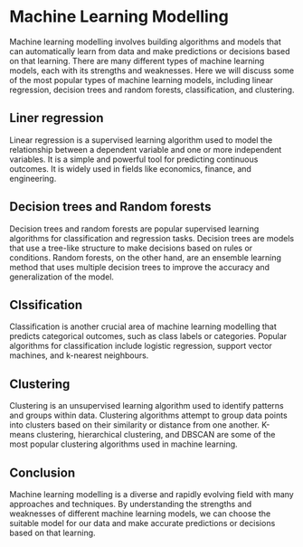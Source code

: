 # Machine Learning Modelling

Machine learning modelling involves building algorithms and models that can automatically learn from data and make predictions or decisions based on that learning. There are many different types of machine learning models, each with its strengths and weaknesses. Here we will discuss some of the most popular types of machine learning models, including linear regression, decision trees and random forests, classification, and clustering.

## Liner regression
Linear regression is a supervised learning algorithm used to model the relationship between a dependent variable and one or more independent variables. It is a simple and powerful tool for predicting continuous outcomes. It is widely used in fields like economics, finance, and engineering.

## Decision trees and Random forests
Decision trees and random forests are popular supervised learning algorithms for classification and regression tasks. Decision trees are models that use a tree-like structure to make decisions based on rules or conditions. Random forests, on the other hand, are an ensemble learning method that uses multiple decision trees to improve the accuracy and generalization of the model.

## Clssification
Classification is another crucial area of machine learning modelling that predicts categorical outcomes, such as class labels or categories. Popular algorithms for classification include logistic regression, support vector machines, and k-nearest neighbours.

## Clustering
Clustering is an unsupervised learning algorithm used to identify patterns and groups within data. Clustering algorithms attempt to group data points into clusters based on their similarity or distance from one another. K-means clustering, hierarchical clustering, and DBSCAN are some of the most popular clustering algorithms used in machine learning.

## Conclusion
Machine learning modelling is a diverse and rapidly evolving field with many approaches and techniques. By understanding the strengths and weaknesses of different machine learning models, we can choose the suitable model for our data and make accurate predictions or decisions based on that learning.
